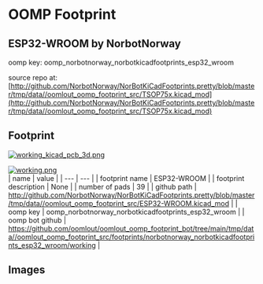 # OOMP Footprint  
## ESP32-WROOM  by NorbotNorway  
  
oomp key: oomp_norbotnorway_norbotkicadfootprints_esp32_wroom  
  
source repo at: [http://github.com/NorbotNorway/NorBotKiCadFootprints.pretty/blob/master/tmp/data//oomlout_oomp_footprint_src/TSOP75x.kicad_mod](http://github.com/NorbotNorway/NorBotKiCadFootprints.pretty/blob/master/tmp/data//oomlout_oomp_footprint_src/TSOP75x.kicad_mod)  
## Footprint  
  
[![working_kicad_pcb_3d.png](working_kicad_pcb_3d_600.png)](working_kicad_pcb_3d.png)  
  
[![working.png](working_600.png)](working.png)  
| name | value | 
| --- | --- | 
| footprint name | ESP32-WROOM | 
| footprint description | None | 
| number of pads | 39 | 
| github path | http://github.com/NorbotNorway/NorBotKiCadFootprints.pretty/blob/master/tmp/data//oomlout_oomp_footprint_src/ESP32-WROOM.kicad_mod | 
| oomp key | oomp_norbotnorway_norbotkicadfootprints_esp32_wroom | 
| oomp bot github | https://github.com/oomlout/oomlout_oomp_footprint_bot/tree/main/tmp/data//oomlout_oomp_footprint_src/footprints/norbotnorway_norbotkicadfootprints_esp32_wroom/working | 
## Images  
